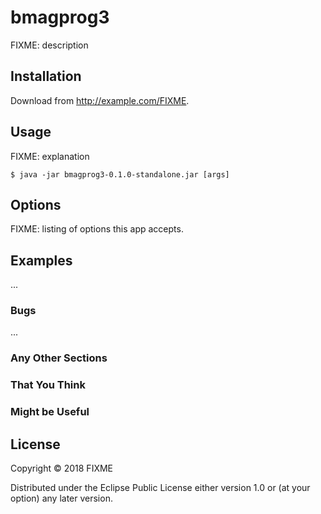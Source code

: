 # bmagprog3

FIXME: description

## Installation

Download from http://example.com/FIXME.

## Usage

FIXME: explanation

    $ java -jar bmagprog3-0.1.0-standalone.jar [args]

## Options

FIXME: listing of options this app accepts.

## Examples

...

### Bugs

...

### Any Other Sections
### That You Think
### Might be Useful

## License

Copyright © 2018 FIXME

Distributed under the Eclipse Public License either version 1.0 or (at
your option) any later version.
